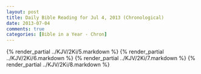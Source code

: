 ```yaml
---
layout: post
title: Daily Bible Reading for Jul 4, 2013 (Chronological)
date: 2013-07-04
comments: true
categories: [Bible in a Year - Chron]
---
```

{% render_partial ../KJV/2Ki/5.markdown %}
{% render_partial ../KJV/2Ki/6.markdown %}
{% render_partial ../KJV/2Ki/7.markdown %}
{% render_partial ../KJV/2Ki/8.markdown %}
